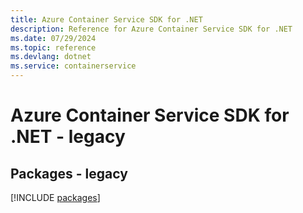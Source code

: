 ```yaml
---
title: Azure Container Service SDK for .NET
description: Reference for Azure Container Service SDK for .NET
ms.date: 07/29/2024
ms.topic: reference
ms.devlang: dotnet
ms.service: containerservice
---
```

# Azure Container Service SDK for .NET - legacy
## Packages - legacy
[!INCLUDE [packages](container-service-index.md)]